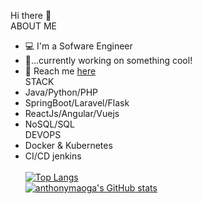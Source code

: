 Hi there 👋<br/>
ABOUT ME<br/>
- 💻 I'm a Sofware Engineer<br/>
- 🌱...currently working on something cool!<br/>
- 📧 Reach me <a href="https://anthony-keoro.netlify.app/">here</a><br/>
STACK<br/>
- Java/Python/PHP<br/>
- SpringBoot/Laravel/Flask<br/>
- ReactJs/Angular/Vuejs<br/>
- NoSQL/SQL<br/>
DEVOPS<br/>
- Docker & Kubernetes<br/>
- CI/CD jenkins<br/><br/>
[![Top Langs](https://github-readme-stats.vercel.app/api/top-langs/?username=anthonymaoga&show_icons=true&theme=darcula)](https://github.com/anthonymaoga/github-readme-stats)<br/>
[![anthonymaoga's GitHub stats](https://github-readme-stats.vercel.app/api?username=anthonymaoga&show_icons=true&theme=darcula)](https://github.com/anthonymaoga/github-readme-stats)
<!---
anthonymaoga/anthonymaoga is a ✨ special ✨ repository because its `README.md` (this file) appears on your GitHub profile.
You can click the Preview link to take a look at your changes.
--->
